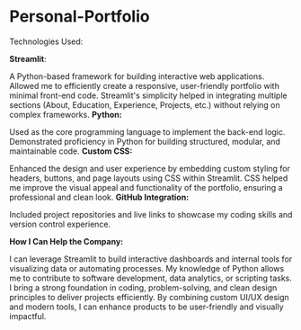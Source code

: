 # Personal-Portfolio
Technologies Used:

**Streamlit**:

A Python-based framework for building interactive web applications.
Allowed me to efficiently create a responsive, user-friendly portfolio with minimal front-end code.
Streamlit's simplicity helped in integrating multiple sections (About, Education, Experience, Projects, etc.) without relying on complex frameworks.
**Python:**

Used as the core programming language to implement the back-end logic.
Demonstrated proficiency in Python for building structured, modular, and maintainable code.
**Custom CSS:**

Enhanced the design and user experience by embedding custom styling for headers, buttons, and page layouts using CSS within Streamlit.
CSS helped me improve the visual appeal and functionality of the portfolio, ensuring a professional and clean look.
**GitHub Integration:**

Included project repositories and live links to showcase my coding skills and version control experience.



**How I Can Help the Company:**


I can leverage Streamlit to build interactive dashboards and internal tools for visualizing data or automating processes.
My knowledge of Python allows me to contribute to software development, data analytics, or scripting tasks.
I bring a strong foundation in coding, problem-solving, and clean design principles to deliver projects efficiently.
By combining custom UI/UX design and modern tools, I can enhance products to be user-friendly and visually impactful.

